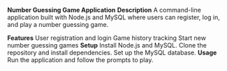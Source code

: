 **Number Guessing Game Application**
**Description**
A command-line application built with Node.js and MySQL where users can register, log in, and play a number guessing game.

**Features**
User registration and login
Game history tracking
Start new number guessing games
**Setup**
Install Node.js and MySQL.
Clone the repository and install dependencies.
Set up the MySQL database.
**Usage**
Run the application and follow the prompts to play.
